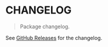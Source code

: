 # CHANGELOG

> Package changelog.

See [GitHub Releases](https://github.com/stdlib-js/stats-base-dists-binomial-mode/releases) for the changelog.
